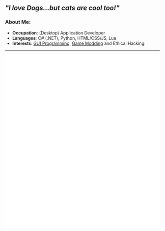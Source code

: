 *"I love Dogs...but cats are cool too!"*
---
### About Me:
- **Occupation**: (Desktop) Application Developer
- **Languages**: C# (.NET), Python, HTML/CSS/JS, Lua
- **Interests**: [GUI Programming](https://github.com/iLollek/CTkVisualizer), [Game Modding](https://github.com/iLollek/NRPFarMod) and Ethical Hacking
---
![Metrics](/github-metrics.svg)
